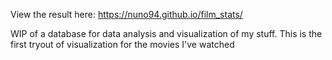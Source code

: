 View the result here: https://nuno94.github.io/film_stats/

WIP of a database for data analysis and visualization of my stuff. This is the first tryout of visualization for the movies I've watched
